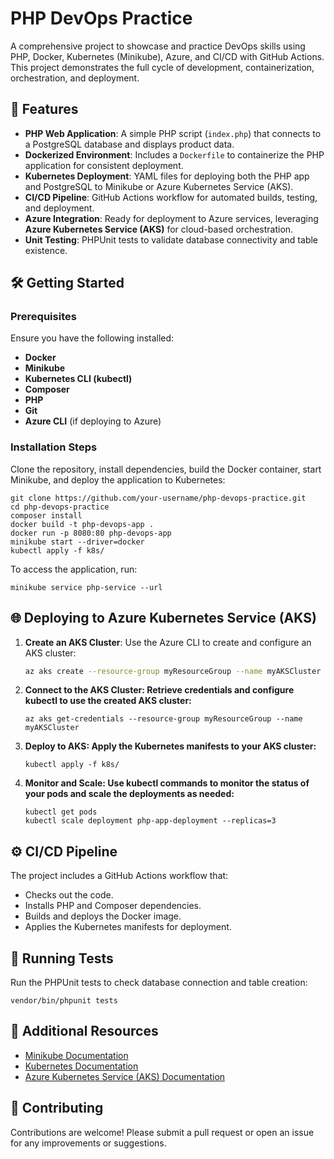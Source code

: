 # PHP DevOps Practice
A comprehensive project to showcase and practice DevOps skills using PHP, Docker, Kubernetes (Minikube), Azure, and CI/CD with GitHub Actions. This project demonstrates the full cycle of development, containerization, orchestration, and deployment.

## 🚀 Features
- **PHP Web Application**: A simple PHP script (`index.php`) that connects to a PostgreSQL database and displays product data.
- **Dockerized Environment**: Includes a `Dockerfile` to containerize the PHP application for consistent deployment.
- **Kubernetes Deployment**: YAML files for deploying both the PHP app and PostgreSQL to Minikube or Azure Kubernetes Service (AKS).
- **CI/CD Pipeline**: GitHub Actions workflow for automated builds, testing, and deployment.
- **Azure Integration**: Ready for deployment to Azure services, leveraging **Azure Kubernetes Service (AKS)** for cloud-based orchestration.
- **Unit Testing**: PHPUnit tests to validate database connectivity and table existence.

## 🛠️ Getting Started
### Prerequisites
Ensure you have the following installed:
- **Docker**
- **Minikube**
- **Kubernetes CLI (kubectl)**
- **Composer**
- **PHP**
- **Git**
- **Azure CLI** (if deploying to Azure)

### Installation Steps
Clone the repository, install dependencies, build the Docker container, start Minikube, and deploy the application to Kubernetes:
```
git clone https://github.com/your-username/php-devops-practice.git
cd php-devops-practice
composer install
docker build -t php-devops-app .
docker run -p 8080:80 php-devops-app
minikube start --driver=docker
kubectl apply -f k8s/
```

To access the application, run:
```
minikube service php-service --url
```

## 🌐 Deploying to Azure Kubernetes Service (AKS)
1. **Create an AKS Cluster**:
   Use the Azure CLI to create and configure an AKS cluster:
   ```bash
   az aks create --resource-group myResourceGroup --name myAKSCluster --node-count 1 --enable-addons monitoring --generate-ssh-keys
   ```
2. **Connect to the AKS Cluster: Retrieve credentials and configure kubectl to use the created AKS cluster:**
    ```
    az aks get-credentials --resource-group myResourceGroup --name myAKSCluster
    ```
3. **Deploy to AKS: Apply the Kubernetes manifests to your AKS cluster:**
    ```
    kubectl apply -f k8s/
    ```
4. **Monitor and Scale: Use kubectl commands to monitor the status of your pods and scale the deployments as needed:**
    ```
    kubectl get pods
    kubectl scale deployment php-app-deployment --replicas=3
    ```
## ⚙️ CI/CD Pipeline
The project includes a GitHub Actions workflow that:
- Checks out the code.
- Installs PHP and Composer dependencies.
- Builds and deploys the Docker image.
- Applies the Kubernetes manifests for deployment.

## 🧪 Running Tests
Run the PHPUnit tests to check database connection and table creation:
```
vendor/bin/phpunit tests
```

## 📘 Additional Resources
- [Minikube Documentation](https://minikube.sigs.k8s.io/docs/)
- [Kubernetes Documentation](https://kubernetes.io/docs/home/)
- [Azure Kubernetes Service (AKS) Documentation](https://docs.microsoft.com/en-us/azure/aks/)

## 🤝 Contributing
Contributions are welcome! Please submit a pull request or open an issue for any improvements or suggestions.


